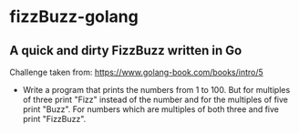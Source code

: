 # fizzBuzz-golang
## A quick and dirty FizzBuzz written in Go

Challenge taken from: https://www.golang-book.com/books/intro/5
- Write a program that prints the numbers from 1 to 100. But for multiples of three print "Fizz" instead of the number and for the multiples of five print "Buzz". For numbers which are multiples of both three and five print "FizzBuzz".
